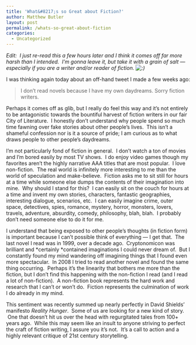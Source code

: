 ```yaml
---
title: 'What&#8217;s so Great about Fiction?'
author: Matthew Butler
layout: post
permalink: /whats-so-great-about-fiction
categories:
  - Uncategorized
---
```

*Edit:  I just re-read this a few hours later and I think it comes off far more harsh than I intended.  I&#8217;m gonna leave it, but take it with a grain of salt &#8212; especially if you are a writer and/or reader of fiction. <img src="http://mattbutler.net/wp-includes/images/smilies/icon_smile.gif" alt=":)" class="wp-smiley" />*

I was thinking again today about an off-hand tweet I made a few weeks ago:

> I don&#8217;t read novels because I have my own daydreams. Sorry fiction writers.

Perhaps it comes off as glib, but I really do feel this way and it&#8217;s not entirely to be antagonistic towards the bountiful harvest of fiction writers in our fair City of Literature.  I honestly don&#8217;t understand why people spend so much time fawning over fake stories about other people&#8217;s lives.  This isn&#8217;t a shameful confession nor is it a source of pride; I am curious as to what draws people to other people&#8217;s daydreams.

I&#8217;m not particularly fond of fiction in general.  I don&#8217;t watch a ton of movies and I&#8217;m bored easily by most TV shows.  I do enjoy video games though my favorites aren&#8217;t the highly narrative AAA titles that are most popular.  I love non-fiction.  The real world is infinitely more interesting to me than the world of speculation and make-believe.  Fiction asks me to sit still for hours at a time while someone else dumps the contents of their imagination into mine.  Why should I stand for this?  I can easily sit on the couch for hours at a time and invent my own stories, characters, fantastic geographies, interesting dialogue, scenarios, etc.  I can easily imagine crime, outer space, detectives, spies, romance, mystery, horror, monsters, lovers, travels, adventure, absurdity, comedy, philosophy, blah, blah.  I probably don&#8217;t need someone else to do it for me.

I understand that being exposed to other people&#8217;s thoughts (in fiction form) is important because I can&#8217;t possible think of everything &#8212; I get that.  The last novel I read was in 1999, over a decade ago.  Cryptonomicon was brilliant and *certainly *contained imaginations I could never dream of.  But I constantly found my mind wandering off imagining things that I found even more spectacular.  In 2008 I tried to read another novel and found the same thing occurring.  Perhaps it&#8217;s the linearity that bothers me more than the fiction, but I don&#8217;t find this happening with the non-fiction I read (and I read a lot of non-fiction).  A non-fiction book represents the hard work and research that I can&#8217;t or won&#8217;t do.  Fiction represents the culmination of work I do already in my mind.

This sentiment was recently summed up nearly perfectly in David Shields&#8217; manifesto *Reality Hunger*.  Some of us are looking for a new kind of story.  One that doesn&#8217;t hit us over the head with regurgitated tales from 100+ years ago.  While this may seem like an insult to anyone striving to perfect the craft of fiction writing, I assure you it&#8217;s not.  It&#8217;s a call to action and a highly relevant critique of 21st century storytelling.